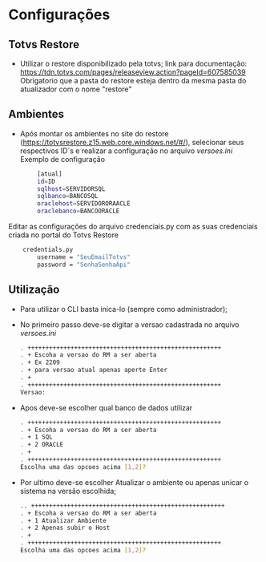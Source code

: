 # Configurações


## Totvs Restore
* Utilizar o restore disponibilizado pela totvs;
    link para documentação:  https://tdn.totvs.com/pages/releaseview.action?pageId=607585039
    Obrigatorio que a pasta do restore esteja dentro da mesma pasta do atualizador com o nome "restore"

## Ambientes
* Após montar os ambientes no site do restore (https://totvsrestore.z15.web.core.windows.net/#/), selecionar seus respectivos ID´s e realizar a configuração no arquivo *versoes.ini*
Exemplo de configuração
    
```sh
        [atual]
        id=ID
        sqlhost=SERVIDORSQL
        sqlbanco=BANCOSQL
        oraclehost=SERVIDORORAACLE
        oraclebanco=BANCOORACLE
```

Editar as configurações do arquivo credenciais.py com as suas credenciais criada no portal do Totvs Restore 
```sh
    credentials.py
        username = "SeuEmailTotvs"
        password = "SenhaSenhaApi"
```

## Utilização
* Para utilizar o CLI basta inica-lo (sempre como administrador);
* No primeiro passo deve-se digitar a versao cadastrada no arquivo *versoes.ini*
    ```sh
    . ++++++++++++++++++++++++++++++++++++++++++++++++++++++
    . + Escoha a versao do RM a ser aberta
    . + Ex 2209
    . + para versao atual apenas aperte Enter
    . +
    . ++++++++++++++++++++++++++++++++++++++++++++++++++++++
    Versao:
    ```
    
* Apos deve-se escolher qual banco de dados utilizar
    ```sh
    . ++++++++++++++++++++++++++++++++++++++++++++++++++++++
    . + Escoha a versao do RM a ser aberta
    . + 1 SQL
    . + 2 ORACLE
    . +
    . ++++++++++++++++++++++++++++++++++++++++++++++++++++++
    Escolha uma das opcoes acima [1,2]?
    ```
* Por ultimo deve-se escolher Atualizar o ambiente ou apenas unicar o sistema na versão escolhida;
    ```sh
    .. ++++++++++++++++++++++++++++++++++++++++++++++++++++++
    . + Escoha a versao do RM a ser aberta
    . + 1 Atualizar Ambiente
    . + 2 Apenas subir o Host
    . +
    . ++++++++++++++++++++++++++++++++++++++++++++++++++++++
    Escolha uma das opcoes acima [1,2]?
    ```
